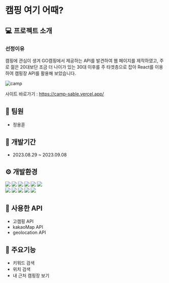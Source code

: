 # 캠핑 여기 어때?

## :computer: 프로젝트 소개
### 선정이유<br>
캠핑에 관심이 생겨 GO캠핑에서 제공하는 API를 발견하여 웹 페이지를 제작하였고,
주로 젊은 20대보단 조금 더 나이가 있는 30대 이후를 주 타겟층으로 잡아 React를 이용하여 캠핑장 API를 활용해 보았습니다. 

![camp](https://github.com/yonghoon1013/camp/assets/133857448/c88c4b86-01d1-4560-9404-845efa203df3)

사이트 바로가기 : https://camp-sable.vercel.app/



## :two_men_holding_hands: 팀원
+ 정용훈


## :date: 개발기간
+ 2023.08.29 ~ 2023.09.08

## :gear: 개발환경
<img src="https://img.shields.io/badge/HTML5-E34F26?style=flat-square&logo=html5&logoColor=white"/> <img src="https://img.shields.io/badge/Sass-CC6699?style=flat-square&logo=Sass&logoColor=white"/> <img src="https://img.shields.io/badge/JavaScript-F7DF1E?style=flat-square&logo=javascript&logoColor=black"/> <img src="https://img.shields.io/badge/React-61DAFB?style=flat-square&logo=React&logoColor=black"/> <img src="https://img.shields.io/badge/GitHub-181717?style=flat-square&logo=GitHub&logoColor=white"/> <img src="https://img.shields.io/badge/Git-F05032?style=flat-square&logo=git&logoColor=white"/> <br> <img src="https://img.shields.io/badge/Typescript-3178C6?style=flat-square&logo=Typescript&logoColor=white"/> <img src="https://img.shields.io/badge/Visual Studio Code-007ACC?style=flat-square&logo=Visual Studio Code&logoColor=white"/> <img src="https://img.shields.io/badge/styled components-DB7093?style=flat-square&logo=styled-components&logoColor=white"/> <img src="https://img.shields.io/badge/Figma-F24E1E?style=for-the-badge&logo=Figma&logoColor=white"> <img src="https://img.shields.io/badge/notion-000000?style=for-the-badge&logo=notion&logoColor=white">


## :book: 사용한 API
+ 고캠핑 API
+ kakaoMap API
+ geolocation API

## :pushpin: 주요기능
+ 키워드 검색
+ 위치 검색
+ 내 근처 캠핑장 보기
